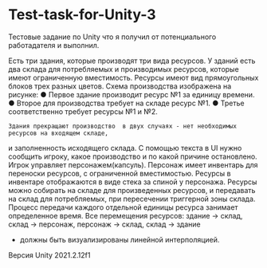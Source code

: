 # Test-task-for-Unity-3
Тестовые задание по Unity что я получил от потенциального работадателя и выполнил.

Есть три здания, которые производят три вида ресурсов. У зданий есть два склада для потребляемых и производимых ресурсов, которые имеют ограниченную вместимость. 
Ресурсы имеют вид прямоугольных блоков трех разных цветов. Схема производства изображена на рисунке:
●	Первое здание производит ресурс №1 за единицу времени.
●	Второе для производства требует на складе ресурс №1.
●	Третье соответственно требует ресурсы №1 и №2.

	Здания прекращают производство  в двух случаях - нет необходимых ресурсов на входящем складе, 
  и заполненность исходящего склада. 
  С помощью текста в UI нужно сообщить игроку, какое производство и по какой причине остановлено.
	Игрок управляет персонажем(капсуль). Персонаж имеет инвентарь для переноски ресурсов, с ограниченной вместимостью. 
  Ресурсы в инвентаре отображаются в виде стека за спиной у персонажа. 
  Ресурсы можно собирать на складе для произведенных ресурсов, и передавать на склад для потребляемых, при пересечении триггерной зоны склада. 
  Процесс передачи каждого отдельной единицы ресурса занимает определенное время.
	Все перемещения ресурсов: здание -> склад, склад -> персонаж, персонаж -> склад, склад -> здание 
  - должны быть визуализированы линейной интерполяцией.


Версия Unity 2021.2.12f1
